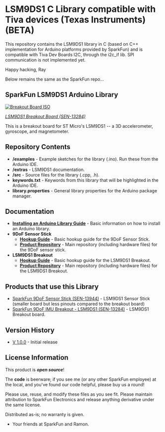 # LSM9DS1 C Library compatible with Tiva devices (Texas Instruments) (BETA)

This repository contains the LSM9DS1 library in C (based on C++ implementation for Arduino platforms provided by SparkFun) and is compatible with Tiva Dev Boards I2C, through the i2c_if lib. SPI communication is not implemented yet. 

Happy hacking, Ray

Below remains the same as the SparkFun repo... 

SparkFun LSM9DS1 Arduino Library
-------------------

[![Breakout Board ISO](https://cdn.sparkfun.com//assets/parts/1/0/5/3/3/13284-02.jpg)](https://www.sparkfun.com/products/13284)

_[LSM9DS1 Breakout Board (SEN-13284)](https://www.sparkfun.com/products/13284)_

This is a breakout board for ST Micro's LSM9DS1 -- a 3D accelerometer, gyroscope, and magnetometer.

Repository Contents
-------------------
* **/examples** - Example sketches for the library (.ino). Run these from the Arduino IDE.
* **/extras** - LSM9DS1 documentation.
* **/src** - Source files for the library (.cpp, .h).
* **keywords.txt** - Keywords from this library that will be highlighted in the Arduino IDE.
* **library.properties** - General library properties for the Arduino package manager.

Documentation
--------------

* **[Installing an Arduino Library Guide](https://learn.sparkfun.com/tutorials/installing-an-arduino-library)** - Basic information on how to install an Arduino library.
* **9DoF Sensor Stick**
  * **[Hookup Guide](https://learn.sparkfun.com/tutorials/9dof-sensor-stick-hookup-guide)** - Basic hookup guide for the 9DoF Sensor Stick.
  * **[Product Repository](https://github.com/sparkfun/9DOF_Sensor_Stick)** - Main repository (including hardware files) for the 9DoF sensor stick.
* **LSM9DS1 Breakout** 
  * **[Hookup Guide](https://learn.sparkfun.com/tutorials/lsm9ds1-breakout-hookup-guide)** - Basic hookup guide for the LSM9DS1 Breakout.
  * **[Product Repository](https://github.com/sparkfun/LSM9DS1_Breakout)** - Main repository (including hardware files) for the LSM9DS1 Breakout.


Products that use this Library
---------------------------------
* [SparkFun 9DoF Sensor Stick (SEN-13944)](https://www.sparkfun.com/products/13944) - LSM9DS1 Sensor Stick (smaller board but less pinouts compared to the breakout board) 
* [SparkFun 9DoF IMU Breakout - LSM9DS1 (SEN-13284)](https://www.sparkfun.com/products/13284) - LSM9DS1 Breakout board.

Version History
---------------

* [V 1.0.0](https://github.com/sparkfun/SparkFun_LSM9DS1_Arduino_Library/releases/tag/V_1.0.0) - Initial release

License Information
-------------------

This product is _**open source**_!

The **code** is beerware; if you see me (or any other SparkFun employee) at the local, and you've found our code helpful, please buy us a round!

Please use, reuse, and modify these files as you see fit. Please maintain attribution to SparkFun Electronics and release anything derivative under the same license.

Distributed as-is; no warranty is given.

- Your friends at SparkFun and Ramon.
